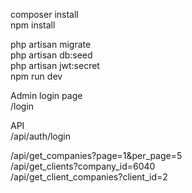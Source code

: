 
composer install<br>
npm install

php artisan migrate<br>
php artisan db:seed<br>
php artisan jwt:secret<br>
npm run dev

Admin login page<br>
/login<br>

API<br>
/api/auth/login

/api/get_companies?page=1&per_page=5<br>
/api/get_clients?company_id=6040<br>
/api/get_client_companies?client_id=2<br>



